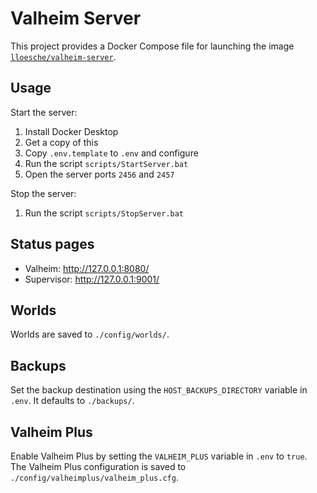# Valheim Server

This project provides a Docker Compose file for launching the image [`lloesche/valheim-server`](https://hub.docker.com/r/lloesche/valheim-server).

## Usage

Start the server:

1. Install Docker Desktop
2. Get a copy of this
3. Copy `.env.template` to `.env` and configure
4. Run the script `scripts/StartServer.bat`
5. Open the server ports `2456` and `2457`

Stop the server:

1. Run the script `scripts/StopServer.bat`

## Status pages

- Valheim: http://127.0.0.1:8080/
- Supervisor: http://127.0.0.1:9001/

## Worlds

Worlds are saved to `./config/worlds/`.

## Backups

Set the backup destination using the `HOST_BACKUPS_DIRECTORY` variable in `.env`. It defaults to `./backups/`.

## Valheim Plus

Enable Valheim Plus by setting the `VALHEIM_PLUS` variable in `.env` to `true`. The Valheim Plus configuration is saved to `./config/valheimplus/valheim_plus.cfg`.
